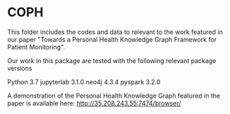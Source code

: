 # COPH

This folder includes the codes and data to relevant to the work featured in our paper "Towards a Personal Health Knowledge Graph Framework for Patient Monitoring".

Our work in this package are tested with the following relevant package versions

Python 3.7
jupyterlab 3.1.0
neo4j 4.3.4
pyspark 3.2.0

A demonstration of the Personal Health Knowledge Graph featured in the paper is available here: http://35.208.243.55:7474/browser/
